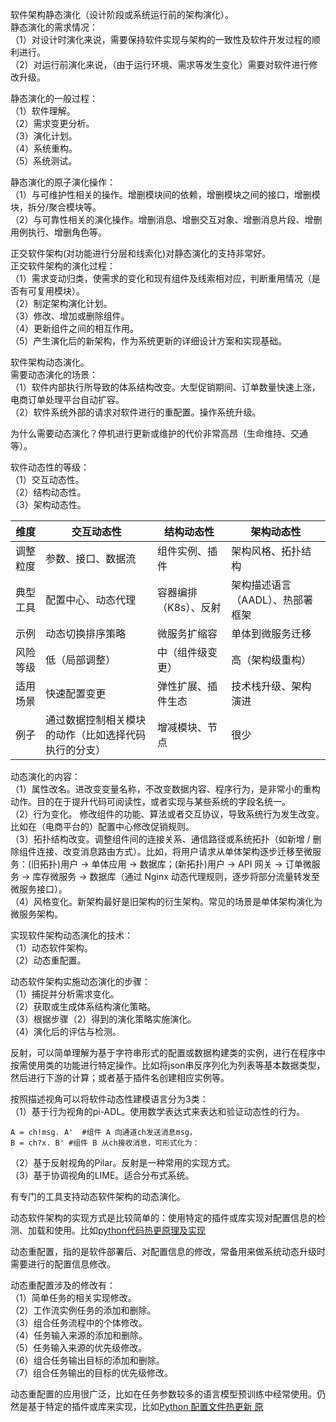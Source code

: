 
软件架构静态演化（设计阶段或系统运行前的架构演化）。  
静态演化的需求情况：  
（1）对设计时演化来说，需要保持软件实现与架构的一致性及软件开发过程的顺利进行。  
（2）对运行前演化来说，（由于运行环境、需求等发生变化）需要对软件进行修改升级。  

静态演化的一般过程：  
（1）软件理解。  
（2）需求变更分析。  
（3）演化计划。  
（4）系统重构。  
（5）系统测试。

静态演化的原子演化操作：  
（1）与可维护性相关的操作。增删模块间的依赖，增删模块之间的接口，增删模块，拆分/聚合模块等。  
（2）与可靠性相关的演化操作。增删消息、增删交互对象、增删消息片段、增删用例执行、增删角色等。

正交软件架构(对功能进行分层和线索化)对静态演化的支持非常好。  
正交软件架构的演化过程：  
（1）需求变动归类，使需求的变化和现有组件及线索相对应，判断重用情况（是否有可复用模块）。  
（2）制定架构演化计划。  
（3）修改、增加或删除组件。  
（4）更新组件之间的相互作用。  
（5）产生演化后的新架构，作为系统更新的详细设计方案和实现基础。  


软件架构动态演化。  
需要动态演化的场景：  
（1）软件内部执行所导致的体系结构改变。大型促销期间、订单数量快速上涨，电商订单处理平台自动扩容。  
（2）软件系统外部的请求对软件进行的重配置。操作系统升级。  

为什么需要动态演化？停机进行更新或维护的代价非常高昂（生命维持、交通等）。

软件动态性的等级：  
（1）交互动态性。  
（2）结构动态性。  
（3）架构动态性。  

| 维度           | 交互动态性               | 结构动态性               | 架构动态性                 |
|----------------|--------------------------|--------------------------|----------------------------|
| 调整粒度       | 参数、接口、数据流       | 组件实例、插件           | 架构风格、拓扑结构         |
| 典型工具       | 配置中心、动态代理       | 容器编排（K8s）、反射    | 架构描述语言（AADL）、热部署框架 |
| 示例           | 动态切换排序策略         | 微服务扩缩容             | 单体到微服务迁移           |
| 风险等级       | 低（局部调整）           | 中（组件级变更）         | 高（架构级重构）           |
| 适用场景       | 快速配置变更             | 弹性扩展、插件生态       | 技术栈升级、架构演进       |
| 例子       | 通过数据控制相关模块的动作（比如选择代码执行的分支）             | 增减模块、节点       | 很少       |

动态演化的内容：    
（1）属性改名。进改变变量名称，不改变数据内容、程序行为，是非常小的重构动作。目的在于提升代码可阅读性，或者实现与某些系统的字段名统一。    
（2）行为变化。 修改组件的功能、算法或者交互协议，导致系统行为发生改变。比如在（电商平台的）配置中心修改促销规则。   
（3）拓扑结构改变。调整组件间的连接关系、通信路径或系统拓扑（如新增 / 删除组件连接、改变消息路由方式）。比如，将用户请求从单体架构逐步迁移至微服务：(旧拓扑)用户 → 单体应用 → 数据库；(新拓扑)用户 → API 网关 → 订单微服务 → 库存微服务 → 数据库（通过 Nginx 动态代理规则，逐步将部分流量转发至微服务接口）。  
（4）风格变化。新架构最好是旧架构的衍生架构。常见的场景是单体架构演化为微服务架构。

实现软件架构动态演化的技术：  
（1）动态软件架构。  
（2）动态重配置。  

动态软件架构实施动态演化的步骤：  
（1）捕捉并分析需求变化。  
（2）获取或生成体系结构演化策略。  
（3）根据步骤（2）得到的演化策略实施演化。  
（4）演化后的评估与检测。  

反射，可以简单理解为基于字符串形式的配置或数据构建类的实例，进行在程序中按需使用类的功能进行特定操作。比如将json串反序列化为列表等基本数据类型，然后进行下游的计算；或者基于插件名创建相应实例等。

按照描述视角可以将软件动态性建模语言分为3类：  
（1）基于行为视角的pi-ADL。使用数学表达式来表达和验证动态性的行为。  
```
A = ch!msg. A'  #组件 A 向通道ch发送消息msg，
B = ch?x. B' #组件 B 从ch接收消息，可形式化为：
```
（2）基于反射视角的Pilar。反射是一种常用的实现方式。  
（3）基于协调视角的LIME。适合分布式系统。 

有专门的工具支持动态软件架构的动态演化。

动态软件架构的实现方式是比较简单的：使用特定的插件或库实现对配置信息的检测、加载和使用。比如[python代码热更原理及实现](https://blog.csdn.net/qq_37744360/article/details/131183572)

动态重配置，指的是软件部署后、对配置信息的修改，常备用来做系统动态升级时需要进行的配置信息修改。

动态重配置涉及的修改有：  
（1）简单任务的相关实现修改。  
（2）工作流实例任务的添加和删除。  
（3）组合任务流程中的个体修改。  
（4）任务输入来源的添加和删除。  
（5）任务输入来源的优先级修改。  
（6）组合任务输出目标的添加和删除。  
（7）组合任务输出的目标的优先级修改。  


动态重配置的应用很广泛，比如在任务参数较多的语言模型预训练中经常使用。仍然是基于特定的插件或库来实现，比如[Python 配置文件热更新 原](https://blog.51cto.com/u_16213414/12466543)



